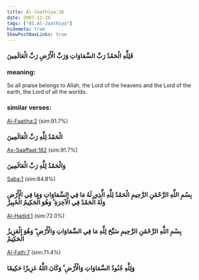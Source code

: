 ```yaml
---
title: Al-Jaathiya:36
date: 2007-12-26
tags: ["45.Al-Jaathiya"]
hidemeta: true 
ShowPostNavLinks: true 
---
```

### فَلِلَّهِ الْحَمْدُ رَبِّ السَّمَاوَاتِ وَرَبِّ الْأَرْضِ رَبِّ الْعَالَمِينَ
### meaning: 
So all praise belongs to Allah, the Lord of the heavens and the Lord of the earth, the Lord of all the worlds.
### similar verses: 

[Al-Faatiha:2](/1/2) (sim:91.7%)

### الْحَمْدُ لِلَّهِ رَبِّ الْعَالَمِينَ

[As-Saaffaat:182](/37/182) (sim:91.7%)

### وَالْحَمْدُ لِلَّهِ رَبِّ الْعَالَمِينَ

[Saba:1](/34/1) (sim:84.8%)

### بِسْمِ اللَّهِ الرَّحْمَٰنِ الرَّحِيمِ الْحَمْدُ لِلَّهِ الَّذِي لَهُ مَا فِي السَّمَاوَاتِ وَمَا فِي الْأَرْضِ وَلَهُ الْحَمْدُ فِي الْآخِرَةِ ۚ وَهُوَ الْحَكِيمُ الْخَبِيرُ

[Al-Hadid:1](/57/1) (sim:72.0%)

### بِسْمِ اللَّهِ الرَّحْمَٰنِ الرَّحِيمِ سَبَّحَ لِلَّهِ مَا فِي السَّمَاوَاتِ وَالْأَرْضِ ۖ وَهُوَ الْعَزِيزُ الْحَكِيمُ

[Al-Fath:7](/48/7) (sim:71.4%)

### وَلِلَّهِ جُنُودُ السَّمَاوَاتِ وَالْأَرْضِ ۚ وَكَانَ اللَّهُ عَزِيزًا حَكِيمًا

